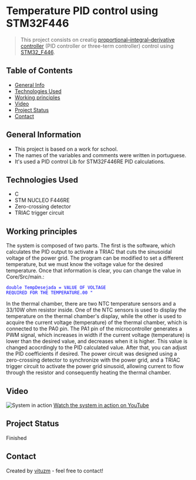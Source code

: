 # Temperature PID control using STM32F446
> This project consists on creatig [proportional–integral–derivative controller](https://en.wikipedia.org/wiki/Proportional–integral–derivative_controller) (PID controller or three-term controller) control using [STM32_F446](https://www.st.com/en/microcontrollers-microprocessors/stm32f446.html).

## Table of Contents
* [General Info](#general-information)
* [Technologies Used](#technologies-used)
* [Working principles](#working-principles)
* [Video](#video)
* [Project Status](#project-status)
* [Contact](#contact)
<!-- [Acknowledgements](#acknowledgements) -->

## General Information
- This project is based on a work for school.
- The names of the variables and comments were written in portuguese.
- It's used a PID control Lib for STM32F446RE PID calculations. 

## Technologies Used
- C 
- STM NUCLEO F446RE
- Zero-crossing detector 
- TRIAC trigger circuit 

## Working principles
The system is composed of two parts. The first is the software, which calculates the PID output to activate a TRIAC that cuts the sinusoidal voltage of the power grid. The program can be modified to set a different temperature, but we must know the voltage value for the desired temperature. Once that information is clear, you can change the value in Core/Src/main.:

<code style="color:blue;">double TempDesejada = VALUE OF VOLTAGE REQUIRED FOR THE TEMPERATURE.00 "</code>

In the thermal chamber, there are two NTC temperature sensors and a 33/10W ohm resistor inside. One of the NTC sensors is used to display the temperature on the thermal chamber's display, while the other is used to acquire the current voltage (temperature) of the thermal chamber, which is connected to the PA0 pin.
The PA1 pin of the microcontroller generates a PWM signal, which increases in width if the current voltage (temperature) is lower than the desired value, and decreases when it is higher. This value is changed acocrdingly to the PID calculated value. 
After that, you can adjust the PID coefficients if desired.
The power circuit was designed using a zero-crossing detector to synchronize with the power grid, and a TRIAC trigger circuit to activate the power grid sinusoid, allowing current to flow through the resistor and consequently heating the thermal chamber.

## Video
![System in action](https://img.youtube.com/vi/VGLLtkI0vu0/maxresdefault.jpg)
[Watch the system in action on YouTube](https://youtu.be/VGLLtkI0vu0)

## Project Status
Finished

## Contact
Created by [vituzm](https://github.com/vituzm) - feel free to contact!

